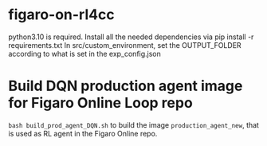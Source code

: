 # figaro-on-rl4cc

python3.10 is required.
Install all the needed dependencies via pip install -r requirements.txt
In src/custom_environment, set the OUTPUT_FOLDER according to what is set in the exp_config.json

# Build DQN production agent image for Figaro Online Loop repo

`bash build_prod_agent_DQN.sh` to build the image `production_agent_new`, that is used as RL agent in the Figaro Online repo.
